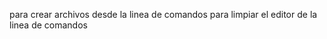 <touch> para crear archivos desde la linea de comandos
<clear> para limpiar el editor de la linea de comandos